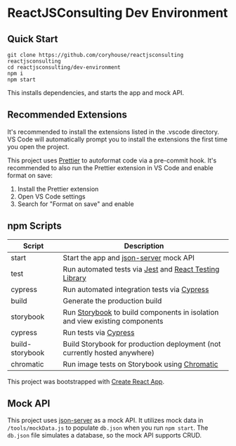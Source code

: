 # ReactJSConsulting Dev Environment

## Quick Start

```
git clone https://github.com/coryhouse/reactjsconsulting reactjsconsulting
cd reactjsconsulting/dev-environment
npm i
npm start
```

This installs dependencies, and starts the app and mock API.

## Recommended Extensions

It's recommended to install the extensions listed in the .vscode directory. VS Code will automatically prompt you to install the extensions the first time you open the project.

This project uses [Prettier](https://prettier.io) to autoformat code via a pre-commit hook. It's recommended to also run the Prettier extension in VS Code and enable format on save:

1. Install the Prettier extension
1. Open VS Code settings
1. Search for "Format on save" and enable

## npm Scripts

| Script          | Description                                                                                                                        |
| --------------- | ---------------------------------------------------------------------------------------------------------------------------------- |
| start           | Start the app and [json-server](https://github.com/typicode/json-server) mock API                                                  |
| test            | Run automated tests via [Jest](https://jestjs.io) and [React Testing Library](https://github.com/kentcdodds/react-testing-library) |
| cypress         | Run automated integration tests via [Cypress](https://www.cypress.io/)                                                             |
| build           | Generate the production build                                                                                                      |
| storybook       | Run [Storybook](https://storybook.js.org/) to build components in isolation and view existing components                           |
| cypress         | Run tests via [Cypress](http://cypress.io)                                                                                         |
| build-storybook | Build Storybook for production deployment (not currently hosted anywhere)                                                          |
| chromatic       | Run image tests on Storybook using [Chromatic](https://www.chromaticqa.com/)                                                       |

This project was bootstrapped with [Create React App](https://github.com/facebook/create-react-app).

## Mock API

This project uses [json-server](https://github.com/typicode/json-server) as a mock API. It utilizes mock data in `/tools/mockData.js` to populate `db.json` when you run `npm start`. The `db.json` file simulates a database, so the mock API supports CRUD.
